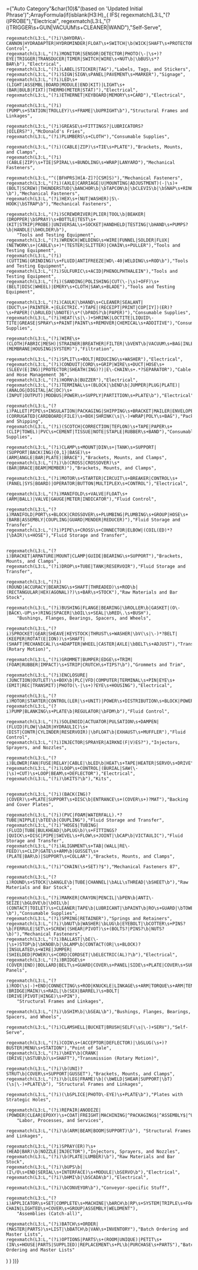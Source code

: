 ={"Auto Category"&char(10)&"(based on 'Updated Initial Phrase')";ArrayFormula(if(isblank(H3:H),,(
  IFS(
    regexmatch(L3:L,"(?i)PROBE"),"Electrical",
    regexmatch(L3:L,"(?i)TRIGGER\s+GUN|VACUUM\s+CLEANER|WAND"),"Self-Serve",

    regexmatch(L3:L,"(?i)\bHYDRA\-CANNON|HYDRADAPTER|HYDROMINDER|FLOAT\s+SWITCH|\b(WICK|SHAFT\s+PROTECTOR)\b"),"Fluid Control",
    regexmatch(L3:L,"(?i)MONITOR|SENSOR|DETECTOR|PHOTO(\-|\s+)?EYE|TRIGGER|TRANSDUCER|TIMER|SWITCH|WIRE\s+NUT\b|\bBUS\s*?BAR\b"),"Electrical",
    regexmatch(L3:L,"(?i)LABEL|STICKER|TAG"),"Labels, Tags, and Stickers",
    regexmatch(L3:L,"(?i)SIGN|SIGN\sPANEL|PAVEMENT\s+MARKER"),"Signage",
    regexmatch(L3:L,"(?i)LED\s+(LIGHT|ASSEMBL|BOARD|MODULE|END|KIT)|LIGHT\s+(BAR|BULB|FIXT)|THERMO(METER|STAT)"),"Electrical",
    regexmatch(L3:L,"(?i)ETHERNET|KEYBOARD|MEMORY\s+CARD"),"Electrical",

    regexmatch(L3:L,"(?i)(PUMP\s+STATION|TROLLEY)\s+FRAME|\bUPRIGHT\b"),"Structural Frames and Linkages",
    
    regexmatch(L3:L,"(?i)GREASE\s+FITTINGS?|LUBRICATORS?|OILERS?"),"McDonald's Fries",
    regexmatch(L3:L,"(?i)PLUMBERS\s+CLOTH"),"Consumable Supplies",

    regexmatch(L3:L,"(?i)(CABLE|ZIP)\s+TIE\s+PLATE"),"Brackets, Mounts, and Clamps",
    regexmatch(L3:L,"(?i)(CABLE|ZIP)\s+TIE|SPIRAL\s+BUNDLING\s+WRAP|LANYARD"),"Mechanical Fasteners",

    regexmatch(L3:L,"^([BFHPRS]H[A-Z]?[CSM]S)"),"Mechanical Fasteners",
    regexmatch(L3:L,"(?i)(AXLE|CARRIAGE|U|MOUNTING|ADJUSTMENT)(-|\s)+(BOLT|SCREW)|THUNDERSTUD|\bANCHOR\b|\bTAPCON\b|\bCLEVIS\b|\bSNAP\s+RINGS?\b"),"Mechanical Fasteners",
    regexmatch(L3:L,"(?i)HEX\s+(NUT|WASHER)|S\-HOOK|\bSTRAP\b"),"Mechanical Fasteners",

    regexmatch(L3:L,"(?i)SCREWDRIVER|PLIER|TOOL\b|BEAKER|(DROPPER|\bSPRAY)\s+BOTTLE|TEST\s+(KIT|STRIP|PROBE)|UNIVERSAL\s+SOCKET|HANDHELD|TESTING|\bHAND\s+PUMPS?\b|HANDLE|\bHOLDER\b"),
        "Tools and Testing Equipment",
    regexmatch(L3:L,"(?i)WRENCH|WELDING\s+WIRE|FUNNEL|SOLDER|FLUX|(NETWORK\s+|CABLE\s+)*(TESTER|SLITTER)|CHAIN\s+PULLER"),"Tools and Testing Equipment",
    regexmatch(L3:L,"(?i)(CUTTING|GRINDING)\s+FLUID|ANTIFREEZE|WD\-40|WELDING\s+ROD\b"),"Tools and Testing Equipment",
    regexmatch(L3:L,"(?i)SULFURIC\s+ACID|PHENOLPHTHALEIN"),"Tools and Testing Equipment",
    regexmatch(L3:L,"(?i)(SANDING|POLISHING|CUT(\-|\s)+OFF)\s+(BELT|DISC|WHEEL)|EMERY\s+CLOTH|SAW\s+BLADE"),"Tools and Testing Equipment",

    regexmatch(L3:L,"(?i)CAULK|\bHAND\s+CLEANER|SEALANT|(DUCT\s+|PAINTER.+|ELECTRIC.*)TAPE|(RECEIPT|PRINT|COP[IY])(ER)?\s+PAPER|(\bRULED|\bNOTE)\s*(\bPADS?\b|PAPER)"),"Consumable Supplies",
    regexmatch(L3:L,"(?i)HEAT(\s|\-)+SHRINK|LOCTITE|LIQUID\-TITE|GREASE|SPRAY\s+PAINT|PAINT\s+REMOVER|CHEMICAL\s+ADDITIVE"),"Consumable Supplies",

    regexmatch(L3:L,"(?i)WIRE\s+(CLOTH|FABRIC|MESH)|STRAINER|BREATHER|FILTER|\bVENT\b|VACUUM\s+BAG|INLET\s+SCREEN|\bR\.O\.\s+(MEMBRANE|HOUSING|SYSTEM)"),"Filtration",

    regexmatch(L3:L,"(?i)SPLIT\s+BOLT|REDUCING\s+WASHER"),"Electrical",
    regexmatch(L3:L,"(?i)CONDUIT|CORD\s+GRIP|WIRE\s+DUCT|HOSE\s+(SLEEV(E|ING)|PROTECTOR|SHEATH(ING)?)|E\-CHAIN\s+.*?SEPARATOR"),"Cable and Hose Management 36",
    regexmatch(L3:L,"(?i)HORN\b|BUZZER"),"Electrical",
    regexmatch(L3:L,"(?i)TERMINAL\s+(BLOCK|\bEND\b|JUMPER|PLUG|PLATE)|(ANALOG|DIGITAL|AC|DC)\s+(INPUT|OUTPUT)|MODBUS|POWER\s+SUPPLY|PARTITION\s+PLATE\b"),"Electrical",

    regexmatch(L3:L,"(?i)PALLET|PIPE\s+INSULATION|PACKAGING|SHIPPING\s+BRACKET|MAILER|ENVELOPE|(CORRUGATED|CARDBOARD|FILE)\s+BOX|SHRINK(\s|\-)+WRAP|POLY\s+BAG"),"Packaging and Shipping",
    regexmatch(L3:L,"(?i)(SCOTCH|CORRECTION|TEFLON)\s+TAPE|PAPER\s+(CLIP|TOWEL)|PVC\s+CEMENT|TISSUE|NOTE|STAPLE|RUBBER\s+BAND"),"Consumable Supplies",

    regexmatch(L3:L,"(?i)CLAMP\s+MOUNT|DIN\s+|TANK\s+SUPPORT|(SUPPORT|BACK(ING){0,1}|BASE)\s+(ARM|ANGLE|BAR|PLATE)|BRACE"),"Brackets, Mounts, and Clamps",
    regexmatch(L3:L,"(?i)\b(CROSS|CROSSOVER)\s*(BAR|BRACE|BEAM|MEMBER)"),"Brackets, Mounts, and Clamps",
    
    regexmatch(L3:L,"(?i)MOTOR\s+STARTER|CIRCUIT\s+BREAKER|CONTROL\s+(PANEL|SYS|BOARD)|OPERATOR|BUTTON|MULTIPLEX\s+CONTROL"),"Electrical",
    
    regexmatch(L3:L,"(?i)MANIFOLD\s+VALVE|FLOAT\s+(ARM|BALL)|VALVE|GAUGE|METER|INDICATOR"),"Fluid Control",
    
    regexmatch(L3:L,"(?i)MANIFOLD|PORT\s+BLOCK|CROSSOVER\s+PLUMBING|PLUMBING\s+GROUP|HOSE\s+(BARB|ASSEMBLY|COUPLING|GUARD|MENDER|REDUCER)"),"Fluid Storage and Transfer",
    regexmatch(L3:L,"(?i)PIPE\s+CROSS\s+CONNECTOR|ELBOW|(COIL(ED)*?|\bAIR)\s+HOSE"),"Fluid Storage and Transfer",
    

    regexmatch(L3:L,"(?i)BRACKET|ARMATURE|MOUNT|CLAMP|GUIDE|BEARING\s+SUPPORT"),"Brackets, Mounts, and Clamps",
    regexmatch(L3:L,"(?i)DROP\s+TUBE|TANK|RESERVOIR"),"Fluid Storage and Transfer", 
    
    regexmatch(L3:L,"(?i)(ROUND|ACCURACY|BEARING\s+SHAFT|THREADED)\s+ROD\b|(RECTANGULAR|HEX(AGONAL)?)\s+BAR\s+STOCK"),"Raw Materials and Bar Stock",

    regexmatch(L3:L,"(?i)BUSHING|FLANGE|BEARING|\bROLLER\b|GASKET|(O\-|BACK\-UP\s+)RING|SPACER|\bOIL\s+SEAL|\bRED\.\s+BUSH"),
        "Bushings, Flanges, Bearings, Spacers, and Wheels",

    regexmatch(L3:L,"(?i)SPROCKET|GEAR|SHEAVE|KEYSTOCK|THRUST\s+WASHER|\bV(\s|\-)*?BELT|(KEEPER|ROTAT(E|ION))\s+SHAFT|(SHAFT|MECHANICAL)\s+ADAPTER|WHEEL|CASTER|AXLE|\bBELT\s+ADJUST"),"Transmission (Rotary Motion)",
    
    regexmatch(L3:L,"(?i)GROMMET|BUMPER|EDGE\s+TRIM|(FOAM|RUBBER|IMPACT)\s+STRIP|CRUTCH\s+TIPS?\b"),"Grommets and Trim",

    regexmatch(L3:L,"(?i)ENCLOSURE|(JUNCTION|OUTLET)\s+BOX\b|PLC|VFD|COMPUTER|TERMINAL\s+PIN|EYE\s+(EMIT|REC|TRANSMIT)|PHOTO(\-|\s+)?EYE\s+HOUSING"),"Electrical",
      
    regexmatch(L3:L,"(?i)MOTOR|STARTER|CONTROL(LER|\s+UNIT)|POWER\s+DISTRIBUTION\s+BLOCK|POWER\s+REGULATOR"),"Electrical",
    regexmatch(L3:L,"(?i)PUMP|BLANKING\s+PLATE\b|REGULATOR|\bFDM\b"),"Fluid Control",

    regexmatch(L3:L,"(?i)SOLENOID|ACTUATOR|PULSATION\s+DAMPEN|(FLUID|FLOW|\bAIR|HYDRAULIC)\s+(DIST|CONTR|CYLINDER|RESERVOIR)|\bFLOAT\b|EXHAUST\s+MUFFLER"),"Fluid Control",
    regexmatch(L3:L,"(?i)INJECTOR|SPRAYER|AIRKNI(F|V)ES?"),"Injectors, Sprayers, and Nozzles",

    regexmatch(L3:L,"(?i)BLOWER|FAN|FUSE|RELAY|CABLE|\bLED\b|HEAT\s+TAPE|HEATER|SERVO\s+DRIVE"),"Electrical",
    regexmatch(L3:L,"(?i)LOOP\s+CONTROL|(BURIAL|SAW(\-|\s)+CUT)\s+LOOP|BEAM\s+DEFLECTOR"),"Electrical",
    regexmatch(L3:L,"(?i)\bKITS?\b"),"Kits",
    

    regexmatch(L3:L,"(?i)(BACK(ING)?|COVER)\s+PLATE|SUPPORT\s+DISC\b|ENTRANCE\s+(COVER\s+)?MAT"),"Backing and Cover Plates",

    regexmatch(L3:L,"(?i)(PVC|FOAM|WATERFALL).*?TUBE|NIPPLE|\bTEE\b|COUPLING"),"Fluid Storage and Transfer",
    regexmatch(L3:L,"(?i)^HOSE$|TUBING|(FLUID|TUBE|BULKHEAD|\bPLUG\b)\s+FITTINGS?|QUICK\s+DISC|PIPE|SWIVEL\s+FLOW\s+JOINT|\bCAP\b|VICTAULIC"),"Fluid Storage and Transfer",
    regexmatch(L3:L,"(?i)ALIGNMENT\s+TAB|(WALL|RE\-FEED)\s+CLIP|GATE\s+ARM\b|GUSSET\s+(PLATE|BAR\b)|SUPPORT\s+COLLAR"),"Brackets, Mounts, and Clamps",

    regexmatch(L3:L,"(?i)^CHAIN(\s+SET)?$"),"Mechanical Fasteners 87",

    regexmatch(L3:L,"(?i)ROUND\s+STOCK|\bANGLE\b|TUBE|CHANNEL|\bALL\sTHREAD|\bSHEET\b"),"Raw Materials and Bar Stock",

    regexmatch(L3:L,"(?i)MARKER|CRAYON|PENCIL|\bPEN\b|ANTI\-SEIZE|\bGLOVE\b|\bOIL\b|(CONTACT|TOILET)\s+CLEANER|TAPE\b|LUBRICANT|\bPAINT\b|RO\s+GUARD|\bTOWELS?\b"),"Consumable Supplies",
    regexmatch(L3:L,"(?i)SPRING|RETAINER"),"Springs and Retainers",
    regexmatch(L3:L,"(?i)\bNUT\b|WASHER|\bLUG\b|EYEBOLT|\bCOTTER\s+PINS?\b|FERRULE|SET\s+SCREW|(SHEAR|PIVOT)\s+(BOLTS?|PINS?\b|NUTS?\b)"),"Mechanical Fasteners",
    regexmatch(L3:L,"(?i)BALLAST|\bE(\-|\s+)STOP\b|\bKNOB\b|\bLAMP\b|CONTACT(OR|\s+BLOCK)?|INSULATED\s+WIRE|JUMPER|(SHIELDED|POWER)\s+CORD|CORDSET|\bELECTRIC(AL)?\b"),"Electrical",
    regexmatch(L3:L,"(?i)BRIDGE\s+(COVER|END)|BOLLARD|BELT\s+GUARD|COVER\s+PANEL|SIDE\s+PLATE|COVER\s+SUPPORT\s+DISC"),"Body Panels",

    regexmatch(L3:L,"(?i)ROD(\s|-)+END|CONNECTING\s+ROD|KNUCKLE|LINKAGE\s+ARM|TORQUE\s+ARM|TENSION\s+CYLINDER|TOP\s+BEAM|(BRIDGE|MAIN)\s+RAIL|\b(SEX|BARREL)\s+BOLT|(DRIVE|PIVOT|HINGE)\s+PIN"),
        "Structural Frames and Linkages",

    regexmatch(L3:L,"(?i)\bSHIM\b|\bSEAL\b"),"Bushings, Flanges, Bearings, Spacers, and Wheels",

    regexmatch(L3:L,"(?i)CLAMSHELL|BUCKET|BRUSH|SELF(\s|\-)+SERV"),"Self-Serve",
    
    regexmatch(L3:L,"(?i)COIN\s+(ACCEPTOR|DEFLECTOR)|\bSLUG(\s+)?BUSTER|MENU\s+STATION"),"Point of Sale",
    regexmatch(L3:L,"(?i)\bKEY\b|CRANK|(DRIVE|\bSTUB\b)\s+SHAFT"),"Transmission (Rotary Motion)",

    regexmatch(L3:L,"(?i)\b(UNI)?STRUT\b|COVER\s+SUPPORT|GUSSET"),"Brackets, Mounts, and Clamps",
    regexmatch(L3:L,"(?i)\b(LEG|FRAME)\b|(\bWELD|SHEAR|SUPPORT|\bT)(\s|\-)+PLATE\b"), "Structural Frames and Linkages",

    regexmatch(L3:L,"(?i)(\bSPLICE|PHOTO\-EYE)\s+PLATE\b"),"Plates with Strategic Holes",

    regexmatch(L3:L,"(?i)REPAIR|ANODIZE|(POWDER|CLEAR|EPOXY)\s+COAT|FREIGHT|MACHINING|^PACKAGING$|^ASSEMBLY$|^U\.L\.\s+APPROVED\s+ASSEMBLY$|PURCHASING|RECEIVING|POLISHING|BLASTING|SHIPPING|LOADING|TRANSPORTATION|WELDING"),
        "Labor, Processes, and Services",

    regexmatch(L3:L,"(?i)\b(ARM|BEAM|BOOM|SUPPORT)\b"), "Structural Frames and Linkages",

    regexmatch(L3:L,"(?i)SPRAY(ER)?\s+(HEAD|BAR)\b|NOZZLE|INJECTOR"),"Injectors, Sprayers, and Nozzles",
    regexmatch(L3:L,"(?i)\b(PLATE|LUMBER)\b"),"Raw Materials and Bar Stock",
    regexmatch(L3:L,"(?i)\bUPS\b|(I\/O\s+END|SERIAL\s+INTERFACE)\s+MODULE|\bSERVO\b"),"Electrical",
    regexmatch(L3:L,"(?i)\bHMI\b|\bSCADA\b"),"Electrical",

    regexmatch(L3:L,"(?i)\bCONVEYOR\b"),"Conveyor-specific Stuff",

    regexmatch(L3:L,"(?i)APPLICATOR\s+SET|COMPLETE\s+MACHINE|\bARCH\b|RP\s+SYSTEM|TRIPLE\s+FOAM|FOAM(.+RAIN|.*WATERFALL)|E\-CHAIN|LIGHTED\s+COVER\s+GROUP|ASSEMBLY|WELDMENT"),
        "Assemblies (Catch-all)",

    regexmatch(L3:L,"(?i)BATCH\s+ORDER|(MASTER|PARTS)\s+LIST|\bBATCH\b|VAN\s+INVENTORY"),"Batch Ordering and Master Lists",
    regexmatch(L3:L,"(?i)OPTIONS|PARTS\s+(ROOM|UNIQUE)|PETIT\s+(IN\s+HOUSE|PARTS|SUPPLIED)|REPLACEMENT\s+PL\b|PURCHASE\s+PARTS"),"Batch Ordering and Master Lists"
   )
  )
))}